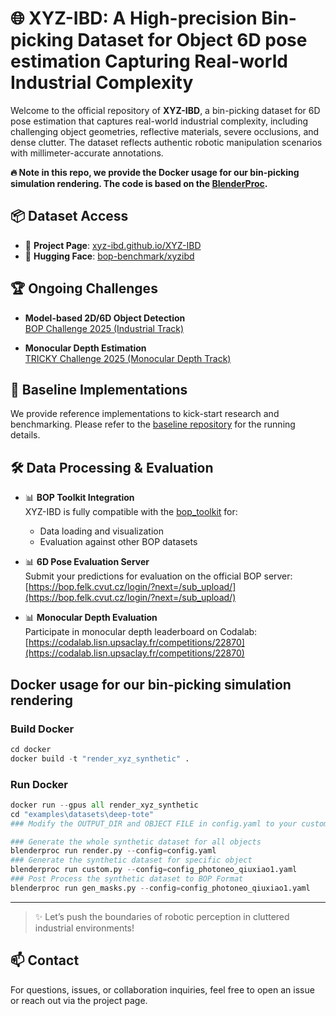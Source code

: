 # 🌐 	XYZ-IBD: A High-precision Bin-picking Dataset for Object 6D pose estimation Capturing Real-world Industrial Complexity

Welcome to the official repository of **XYZ-IBD**, a bin-picking dataset for 6D pose estimation that captures real-world industrial complexity, including challenging object geometries, reflective materials, severe occlusions, and dense clutter. The dataset reflects authentic robotic manipulation scenarios with millimeter-accurate annotations. 

**🔥 Note in this repo, we provide the Docker usage for our bin-picking simulation rendering. The code is based on the [BlenderProc](https://github.com/DLR-RM/BlenderProc).**


## 📦 Dataset Access

- 🔗 **Project Page**: [xyz-ibd.github.io/XYZ-IBD](https://xyz-ibd.github.io/XYZ-IBD)
- 🤗 **Hugging Face**: [bop-benchmark/xyzibd](https://huggingface.co/datasets/bop-benchmark/xyzibd)



## 🏆 Ongoing Challenges

- **Model-based 2D/6D Object Detection**  
  [BOP Challenge 2025 (Industrial Track)](https://bop.felk.cvut.cz/challenges/)

- **Monocular Depth Estimation**  
  [TRICKY Challenge 2025 (Monocular Depth Track)](https://sites.google.com/view/iccv25tricky/home#h.9sn9fynz7to1)



## 🚀 Baseline Implementations

We provide reference implementations to kick-start research and benchmarking.
Please refer to the [baseline repository](https://github.com/GodZarathustra/Baselines-for-Industrial-Bin-Picking-BOP2025) for the running details.



## 🛠️ Data Processing & Evaluation

- 📊 **BOP Toolkit Integration**  
  XYZ-IBD is fully compatible with the [bop_toolkit](https://github.com/thodan/bop_toolkit) for:
  - Data loading and visualization
  - Evaluation against other BOP datasets

- 📊  **6D Pose Evaluation Server**  
  Submit your predictions for evaluation on the official BOP server:  
  [https://bop.felk.cvut.cz/login/?next=/sub_upload/](https://bop.felk.cvut.cz/login/?next=/sub_upload/)

- 📊  **Monocular Depth Evaluation**  
  Participate in monocular depth leaderboard on Codalab:  
  [https://codalab.lisn.upsaclay.fr/competitions/22870](https://codalab.lisn.upsaclay.fr/competitions/22870)



## Docker usage for our bin-picking simulation rendering

### Build Docker
 ```python
cd docker 
docker build -t "render_xyz_synthetic" .
```
### Run Docker
```python
docker run --gpus all render_xyz_synthetic
cd "examples\datasets\deep-tote"
### Modify the OUTPUT_DIR and OBJECT FILE in config.yaml to your custom path before run scripts!

### Generate the whole synthetic dataset for all objects
blenderproc run render.py --config=config.yaml
### Generate the synthetic dataset for specific object
blenderproc run custom.py --config=config_photoneo_qiuxiao1.yaml
### Post Process the synthetic dataset to BOP Format
blenderproc run gen_masks.py --config=config_photoneo_qiuxiao1.yaml
```


---
> ✨ Let’s push the boundaries of robotic perception in cluttered industrial environments!
## 📫 Contact

For questions, issues, or collaboration inquiries, feel free to open an issue or reach out via the project page.
